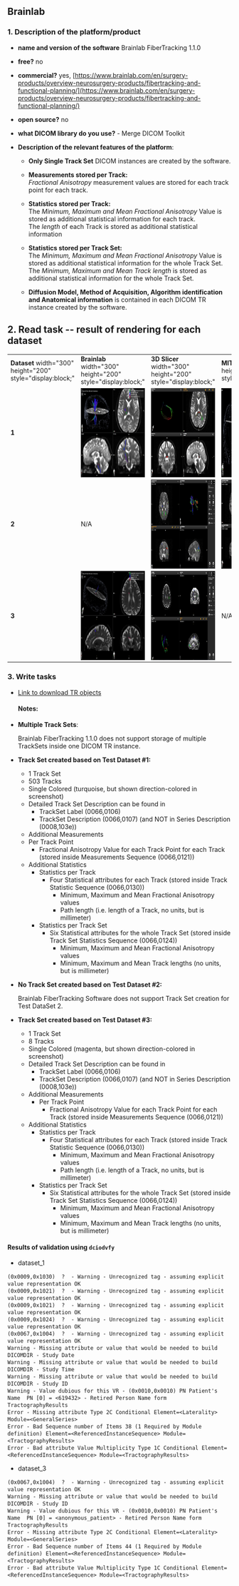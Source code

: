 ## Brainlab

### 1. Description of the platform/product

   * **name and version of the software** Brainlab FiberTracking 1.1.0
   * **free?** no
   * **commercial?** yes, [https://www.brainlab.com/en/surgery-products/overview-neurosurgery-products/fibertracking-and-functional-planning/](https://www.brainlab.com/en/surgery-products/overview-neurosurgery-products/fibertracking-and-functional-planning/)
   * **open source?** no
   * **what DICOM library do you use?** - Merge DICOM Toolkit

   * **Description of the relevant features of the platform**:

     * **Only Single Track Set** DICOM instances are created by the software.
     * **Measurements stored per Track:**  
       _Fractional Anisotropy_ measurement values are stored for each track point for each track.
         
     *  **Statistics stored per Track:**  
       The _Minimum, Maximum and Mean Fractional Anisotropy_ Value is stored as additional statistical information for each track.  
       The _length_ of each Track is stored as additional statistical information

     *  **Statistics stored per Track Set:**  
       The _Minimum, Maximum and Mean Fractional Anisotropy_ Value is stored as additional statistical information for the whole Track Set.  
       The _Minimum, Maximum and Mean Track length_ is stored as additional statistical information for the whole Track Set.

     * **Diffusion Model, Method of Acquisition, Algorithm identification and Anatomical information** is contained in each DICOM TR instance created by the software.

## 2. Read task -- result of rendering for each dataset

<table> 
<tr>
  <td><b>Dataset</b> width="300" height="200" style="display:block;"</td>
  <td><b>Brainlab</b> width="300" height="200" style="display:block;"</td>
  <td><b>3D Slicer</b> width="300" height="200" style="display:block;"</td>
  <td><b>MITK</b> width="300" height="200" style="display:block;"</td>
  <td><b>Prism</b> width="300" height="200" style="display:block;"</td>
</tr>


<!-- dataset_1 -->

<tr>
  <td><b>1</b></td>
  <td>
    <img src="brainlab/brainlab-TrackSet_DataSet1.JPG" width="300" height="200" style="display:block;">  
  </td>
   
  <td>
    <img src="brainlab/Slicer_TrackSet_DataSet1_Colored.JPG" width="300" height="200" style="display:block;">
  </td>
   
  <td>
    <img src="brainlab/MITK_TrackSet_DataSet1.JPG" width="300" height="200" style="display:block;">
  </td>
  
  <td>
    <img src="brainlab/Prism_TrackSet_DataSet1.JPG" width="300" height="200" style="display:block;">
</td>
  
</tr>


<!-- dataset_2 -->

<tr>
   <td><b>2</b></td>
   <td>
   N/A
   </td>
   
   <td>
     <img src="brainlab/Slicer_TrackSet2_LoadedByBrainlab.JPG" width="300" height="200" style="display:block;">
   </td>
   
   <td>
     <img src="brainlab/MITK_TrackSet_DataSet2.JPG" width="300" height="200" style="display:block;">
   </td>
   
   <td>
    <img src="brainlab/Prism_TrackSet_DataSet2.JPG" width="300" height="200" style="display:block;">
   </td>
</tr>

<!-- dataset_3 -->

<tr>
  <td><b>3</b></td>
  <td>
    <img src="brainlab/brainlab-TrackSet_DataSet3.JPG" width="300" height="200" style="display:block;">
  </td>
  
  <td>
    <img src="brainlab/Slicer_TrackSet3_LoadedByBrainlab.JPG" width="300" height="200" style="display:block;"> 
  </td>
  
  <td>
    N/A
  </td>
  
  <td>
    <img src="brainlab/Prism_TrackSet_DataSet3.JPG" width="300" height="200" style="display:block;"> 
</td>
  
</tr>
</table>


### 3. Write tasks

- [Link to download TR objects](https://www.dropbox.com/sh/gmy2nt1mlfk1k2w/AABlqE8dHd6PUWd5upKZ-Dtua/BrainLab?dl=0)

  #### Notes:
  
- **Multiple Track Sets**:
 
  Brainlab FiberTracking 1.1.0 does not support storage of multiple TrackSets inside one DICOM TR instance.

- **Track Set created based on Test Dataset #1:** 
  - 1 Track Set
  - 503 Tracks
  - Single Colored (turquoise, but shown direction-colored in screenshot)
  - Detailed Track Set Description can be found in    
    - TrackSet Label       (0066,0106)
    - TrackSet Description (0066,0107) (and NOT in Series Description (0008,103e))
  - Additional Measurements
   - Per Track Point
      - Fractional Anisotropy Value for each Track Point for each Track  (stored inside Measurements Sequence (0066,0121)) 
  - Additional Statistics
    - Statistics per Track
      - Four Statistical attributes for each Track (stored inside Track Statistic Sequence (0066,0130))
        - Minimum, Maximum and Mean Fractional Anisotropy values  
        - Path length (i.e. length of a Track, no units, but is millimeter)     
    - Statistics per Track Set
      - Six Statistical attributes for the whole Track Set (stored inside Track Set Statistics Sequence (0066,0124))
        - Minimum, Maximum and Mean Fractional Anisotropy values  
        - Minimum, Maximum and Mean Track lengths (no units, but is millimeter)


- **No Track Set created based on Test Dataset #2:**

   Brainlab FiberTracking Software does not support Track Set creation for Test DataSet 2.

- **Track Set created based on Test Dataset #3:** 
  - 1 Track Set
  - 8 Tracks
  - Single Colored (magenta, but shown direction-colored in screenshot)
  - Detailed Track Set Description can be found in
    - TrackSet Label       (0066,0106)
    - TrackSet Description (0066,0107) (and NOT in Series Description (0008,103e))
  - Additional Measurements
    - Per Track Point
      - Fractional Anisotropy Value for each Track Point for each Track  (stored inside Measurements Sequence (0066,0121))    
  - Additional Statistics
    - Statistics per Track
      - Four Statistical attributes for each Track (stored inside Track Statistic Sequence (0066,0130))
        - Minimum, Maximum and Mean Fractional Anisotropy values  
        - Path length (i.e. length of a Track, no units, but is millimeter)  
    - Statistics per Track Set
      - Six Statistical attributes for the whole Track Set (stored inside Track Set Statistics Sequence (0066,0124))
        - Minimum, Maximum and Mean Fractional Anisotropy values  
        - Minimum, Maximum and Mean Track lengths (no units, but is millimeter)
        
#### Results of validation using `dciodvfy`

* dataset_1
```
(0x0009,0x1030)  ?  - Warning - Unrecognized tag - assuming explicit value representation OK
(0x0009,0x1021)  ?  - Warning - Unrecognized tag - assuming explicit value representation OK
(0x0009,0x1021)  ?  - Warning - Unrecognized tag - assuming explicit value representation OK
(0x0009,0x1024)  ?  - Warning - Unrecognized tag - assuming explicit value representation OK
(0x0067,0x1004)  ?  - Warning - Unrecognized tag - assuming explicit value representation OK
Warning - Missing attribute or value that would be needed to build DICOMDIR - Study Date
Warning - Missing attribute or value that would be needed to build DICOMDIR - Study Time
Warning - Missing attribute or value that would be needed to build DICOMDIR - Study ID
Warning - Value dubious for this VR - (0x0010,0x0010) PN Patient's Name  PN [0] = <619432> - Retired Person Name form
TractographyResults
Error - Missing attribute Type 2C Conditional Element=<Laterality> Module=<GeneralSeries>
Error - Bad Sequence number of Items 38 (1 Required by Module definition) Element=<ReferencedInstanceSequence> Module=<TractographyResults>
Error - Bad attribute Value Multiplicity Type 1C Conditional Element=<ReferencedInstanceSequence> Module=<TractographyResults>
```
* dataset_3
```
(0x0067,0x1004)  ?  - Warning - Unrecognized tag - assuming explicit value representation OK
Warning - Missing attribute or value that would be needed to build DICOMDIR - Study ID
Warning - Value dubious for this VR - (0x0010,0x0010) PN Patient's Name  PN [0] = <anonymous_patient> - Retired Person Name form
TractographyResults
Error - Missing attribute Type 2C Conditional Element=<Laterality> Module=<GeneralSeries>
Error - Bad Sequence number of Items 44 (1 Required by Module definition) Element=<ReferencedInstanceSequence> Module=<TractographyResults>
Error - Bad attribute Value Multiplicity Type 1C Conditional Element=<ReferencedInstanceSequence> Module=<TractographyResults>
```
